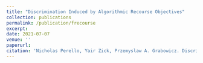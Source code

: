 ```yaml
---
title: "Discrimination Induced by Algorithmic Recourse Objectives"
collection: publications
permalink: /publication/frecourse
excerpt:
date: 2021-07-07
venue: ''
paperurl:
citation: 'Nicholas Perello, Yair Zick, Przemyslaw A. Grabowicz. Discrimination Induced by Algorithmic Recourse Objectives. 2024.'
---
```

